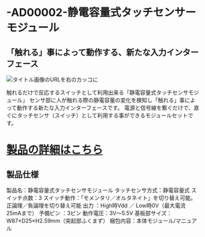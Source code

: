 # -AD00002-静電容量式タッチセンサーモジュール

## 「触れる」事によって動作する、新たな入力インターフェース

![タイトル画像のURLを右のカッコに](https://cdn.shortpixel.ai/client/to_avif,q_glossy,ret_img,w_696/https://bit-trade-one.co.jp/wp/wp-content/uploads/2014/04/3913162fdeffee1e3f192d6c28110d9c.png)

触れるだけで反応するスイッチとして利用出来る「静電容量式タッチセンサモジュール」
センサ部に人が触れる際の静電容量の変化を検知し「触れる」事によって動作する新たな入力インターフェースです。
電源と信号線を繋ぐだけで、直ぐにタッチセンサ（スイッチ）として利用する事ができるモジュールセットです。

<!--
改行する場合、文末に半角スペース2個を置く

リンクの貼り方
[リンクになる文章](URL)
exp.
[Google](https://www.google.co.jp/)

画像の貼り方
![画像が読めない時に表示されるテキスト](画像のURL)
exp.
![bit-trade-one](https://bit-trade-one.co.jp/wp/wp-content/uploads/tcd-w/logo.png)
※先頭の"!"を忘れないこと


見出しの付け方

# 見出し1

## 見出し1-1

###　見出し1-2

# 見出し2

"#"を増やすと下位の見出しになる


-->


<!--
以下のURL内の"-ADXXXXX-Template"をリポジトリ名/ファイル名に変更 

製品によって無い情報(ライブラリへのリンクなど)は削除すること

ソフトの使い方、ライブラリの使い方などがWordなどである場合は、
各情報フォルダにMarkdown形式に起こし"Readme.md"という名前で保存すること
-->

# [製品の詳細はこちら](https://bit-trade-one.co.jp/product/module/ad00002/) 



## 製品仕様
製品名：静電容量式タッチセンサモジュール
タッチセンサ方式：静電容量式
スイッチ点数：3
スイッチ動作：「モメンタリ／オルタネイト」を切り替え可能。正論理／負論理を切り替え可能
出力 ：High時Vdd ／ Low時0V（最大電流25mAまで）
予備ピン ：3ピン
動作電圧：3V～5.5V
基板部サイズ：W87×D25×H2.59mm（突起部ふくまず）
梱包内容：本体モジュール/マニュアル
